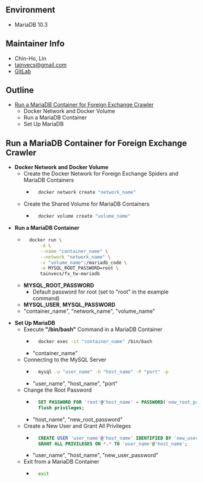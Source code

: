 ## Environment
* MariaDB 10.3


## Maintainer Info
* Chin-Ho, Lin
* <tainvecs@gmail.com>
* [GitLab](https://gitlab.com/tainvecs/foreignexchange-taiwan/)


## Outline
* [Run a MariaDB Container for Foreign Exchange Crawler](https://gitlab.com/tainvecs/foreignexchange-taiwan/tree/master/fx_tw-mariadb/#run-a-mariadb-container-for-foreign-exchange-crawler)
    + Docker Network and Docker Volume
    + Run a MariaDB Container
    + Set Up MariaDB


## Run a MariaDB Container for Foreign Exchange Crawler
* **Docker Network and Docker Volume**
    + Create the Docker Network for Foreign Exchange Spiders and MariaDB Containers
        + ```bash
            docker network create "network_name"
          ```
    + Create the Shared Volume for MariaDB Containers
        + ```bash
            docker volume create "volume_name"
          ```
* **Run a MariaDB Container**
    + ```bash
        docker run \
            -d \
            --name "container_name" \
            --network "network_name" \
            -v "volume_name":/mariadb_code \
            -e MYSQL_ROOT_PASSWORD=root \
            tainvecs/fx_tw-mariadb
      ```
    + **MYSQL_ROOT_PASSWORD**
        + Default password for root (set to "root" in the example command)
    + **MYSQL_USER**, **MYSQL_PASSWORD**
    + \"container_name\", \"network_name\", \"volume_name\"

+ **Set Up MariaDB**
    + Execute **\"/bin/bash\"** Command in a MariaDB Container
        + ```bash
            docker exec -it "container_name" /bin/bash
          ```
        + \"container_name\"
    + Connecting to the MySQL Server
        + ```bash
            mysql -u "user_name" -h "host_name" -P "port" -p
          ```
        + \"user_name\", \"host_name\", \"port\"
    + Change the Root Password
        + ```sql
            SET PASSWORD FOR 'root'@'host_name' = PASSWORD('new_root_password');
            flush privileges;
          ```
        + \"host_name\", \"new_root_password\"
    + Create a New User and Grant All Privileges
        + ```sql
            CREATE USER 'user_name'@'host_name' IDENTIFIED BY 'new_user_password';
            GRANT ALL PRIVILEGES ON *.* TO 'user_name'@'host_name';
          ```
        + \"user_name\", \"host_name\", \"new_user_password\"
    + Exit from a MariaDB Container
        + ```bash
            exit
          ```

